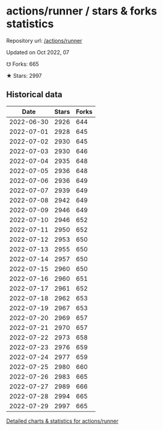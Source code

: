 # actions/runner / stars & forks statistics

Repository url: [/actions/runner](https://github.com/actions/runner)

Updated on Oct 2022, 07

☋ Forks: 665

★ Stars: 2997

## Historical data
| Date | Stars | Forks |
|------|-------|-------|
| 2022-06-30 | 2926 | 644 | 
| 2022-07-01 | 2928 | 645 | 
| 2022-07-02 | 2930 | 645 | 
| 2022-07-03 | 2930 | 646 | 
| 2022-07-04 | 2935 | 648 | 
| 2022-07-05 | 2936 | 648 | 
| 2022-07-06 | 2936 | 649 | 
| 2022-07-07 | 2939 | 649 | 
| 2022-07-08 | 2942 | 649 | 
| 2022-07-09 | 2946 | 649 | 
| 2022-07-10 | 2946 | 652 | 
| 2022-07-11 | 2950 | 652 | 
| 2022-07-12 | 2953 | 650 | 
| 2022-07-13 | 2955 | 650 | 
| 2022-07-14 | 2957 | 650 | 
| 2022-07-15 | 2960 | 650 | 
| 2022-07-16 | 2960 | 651 | 
| 2022-07-17 | 2961 | 652 | 
| 2022-07-18 | 2962 | 653 | 
| 2022-07-19 | 2967 | 653 | 
| 2022-07-20 | 2969 | 657 | 
| 2022-07-21 | 2970 | 657 | 
| 2022-07-22 | 2973 | 658 | 
| 2022-07-23 | 2976 | 659 | 
| 2022-07-24 | 2977 | 659 | 
| 2022-07-25 | 2980 | 660 | 
| 2022-07-26 | 2983 | 665 | 
| 2022-07-27 | 2989 | 666 | 
| 2022-07-28 | 2994 | 665 | 
| 2022-07-29 | 2997 | 665 | 


[Detailed charts & statistics for actions/runner](https://reviewgithub.com/rep/actions/runner)
